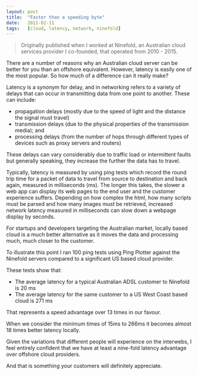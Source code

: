 ```yaml
---
layout: post
title:  "Faster than a speeding byte"
date:   2011-02-11
tags:   [cloud, latency, network, ninefold]
---
```


> Originally published when I worked at Ninefold, an Australian cloud
> services provider I co-founded, that operated from 2010 - 2015.

There are a number of reasons why an Australian cloud server can be
better for you than an offshore equivalent. However, latency is easily
one of the most popular. So how much of a difference can it really make?

Latency is a synonym for delay, and in networking refers to a variety of
delays that can occur in transmitting data from one point to another.
These can include:

* propagation delays (mostly due to the speed of light
and the distance the signal must travel)
* transmission delays (due to
the physical properties of the transmission media); and
* processing delays
(from the number of hops through different types of devices such as
proxy servers and routers)

These delays can vary considerably due to traffic load or intermittent
faults but generally speaking, they increase the further the data has to travel.

Typically, latency is measured by using ping tests which record the
round trip time for a packet of data to travel from source to
destination and back again, measured in milliseconds (ms). The longer
this takes, the slower a web app can display its web pages to the end
user and the customer experience suffers. Depending on how complex the
html, how many scripts must be parsed and how many images must be
retrieved, increased network latency measured in milliseconds can slow
down a webpage display by seconds.

For startups and developers targeting the Australian market, locally
based cloud is a much better alternative as it moves the data and
processing much, much closer to the customer.

To illustrate this point I ran 100 ping tests using Ping Plotter against
the Ninefold servers compared to a significant US based cloud provider.

These tests show that:

* The average latency for a typical Australian ADSL customer to Ninefold
is 20 ms
* The average latency for the same customer to a US West Coast based cloud
is 271 ms

That represents a speed advantage over 13 times in our favour.

When we consider the minimum times of 15ms to 266ms it becomes almost 18
times better latency locally.

Given the variations that different people
will experience on the interwebs, I feel entirely confident that we have
at least a nine-fold latency advantage over offshore cloud providers.

And that is something your customers will definitely appreciate.
